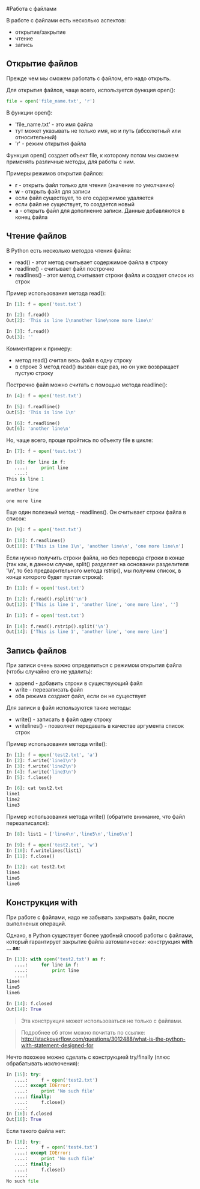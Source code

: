 #Работа с файлами

В работе с файлами есть несколько аспектов:
* открытие/закрытие
* чтение
* запись

## Открытие файлов
Прежде чем мы сможем работать с файлом, его надо открыть.

Для открытия файлов, чаще всего, используется функция open():
```python
file = open('file_name.txt', 'r')
```

В функции open():
* 'file_name.txt' - это имя файла
 * тут может указывать не только имя, но и путь (абсолютный или относительный) 
* 'r' - режим открытия файла

Функция open() создает объект file, к которому потом мы сможем применять различные методы, для работы с ним.

Примеры режимов открытия файлов:
* __r__ - открыть файл только для чтения (значение по умолчанию)
* __w__ - открыть файл для записи
 * если файл существует, то его содержимое удаляется
 * если файл не существует, то создается новый
* __a__ - открыть файл для дополнение записи. Данные добавляются в конец файла

## Чтение файлов
В Python есть несколько методов чтения файла:
* read() - этот метод считывает содержимое файла в строку
* readline() - считывает файл построчно
* readlines() - этот метод считывает строки файла и создает список из строк

Пример использования метода read():
```python
In [1]: f = open('test.txt')

In [2]: f.read()
Out[2]: 'This is line 1\nanother line\none more line\n'

In [3]: f.read()
Out[3]: ''
```

Комментарии к примеру:
* метод read() считал весь файл в одну строку
* в строке 3 метод read() вызван еще раз, но он уже возвращает пустую строку

Построчно файл можно считать с помощью метода readline():
```python
In [4]: f = open('test.txt')

In [5]: f.readline()
Out[5]: 'This is line 1\n'

In [6]: f.readline()
Out[6]: 'another line\n'
```

Но, чаще всего, проще пройтись по объекту file в цикле:
```python
In [7]: f = open('test.txt')

In [8]: for line in f:
   ....:     print line
   ....:     
This is line 1

another line

one more line
```

Еще один полезный метод - readlines(). Он считывает строки файла в список:
```python
In [9]: f = open('test.txt')

In [10]: f.readlines()
Out[10]: ['This is line 1\n', 'another line\n', 'one more line\n']
```

Если нужно получить строки файла, но без перевода строки в конце (так как, в данном случае, split() разделяет на основании разделителя '\n', то без предварительного метода rstrip(), мы получим список, в конце которого будет пустая строка):
```python
In [11]: f = open('test.txt')

In [12]: f.read().rsplit('\n')
Out[12]: ['This is line 1', 'another line', 'one more line', '']

In [13]: f = open('test.txt')

In [14]: f.read().rstrip().split('\n')
Out[14]: ['This is line 1', 'another line', 'one more line']
```

## Запись файлов
При записи очень важно определиться с режимом открытия файла (чтобы случайно его не удалить):
* append - добавить строки в существующий файл
* write - перезаписать файл
* оба режима создают файл, если он не существует

Для записи в файл используются такие методы:
* write() - записать в файл одну строку
* writelines() - позволяет передавать в качестве аргумента список строк

Пример использования метода write():
```python
In [1]: f = open('test2.txt', 'a')
In [2]: f.write('line1\n')
In [3]: f.write('line2\n')
In [4]: f.write('line3\n')
In [5]: f.close()

In [6]: cat test2.txt
line1
line2
line3
```

Пример использования метода write() (обратите внимание, что файл перезаписался):
```python
In [8]: list1 = ['line4\n','line5\n','line6\n']

In [9]: f = open('test2.txt', 'w')
In [10]: f.writelines(list1)
In [11]: f.close()

In [12]: cat test2.txt
line4
line5
line6
```

## Конструкция with
При работе с файлами, надо не забывать закрывать файл, после выполненых операций.

Однако, в Python существует более удобный способ работы с файлами, который гарантирует закрытие файла автоматически: конструкция __with ... as__:
```python
In [13]: with open('test2.txt') as f:
   ....:     for line in f:
   ....:         print line
   ....:         
line4
line5
line6

In [14]: f.closed
Out[14]: True
```


> Эта конструкция может использоваться не только с файлами.

> Подробнее об этом можно почитать по ссылке: http://stackoverflow.com/questions/3012488/what-is-the-python-with-statement-designed-for


Нечто похожее можно сделать с конструкцией try/finally (плюс обрабатывать исключения):
```python
In [15]: try:
   ....:     f = open('test2.txt')
   ....: except IOError:
   ....:     print 'No such file'
   ....: finally:
   ....:     f.close()
   ....:     
In [16]: f.closed
Out[16]: True
```

Если такого файла нет:
```python
In [16]: try:
   ....:     f = open('test4.txt')
   ....: except IOError:
   ....:     print 'No such file'
   ....: finally:
   ....:     f.close()
   ....:     
No such file
```
